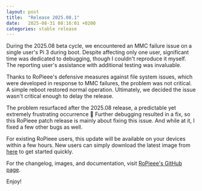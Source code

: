 ```yaml
---
layout: post
title:  "Release 2025.08.1"
date:   2025-08-31 08:16:01 +0200
categories: stable release
---
```


During the 2025.08 beta cycle, we encountered an MMC failure issue on a single user's Pi 3 during boot. Despite affecting only one user, significant time was dedicated to debugging, though I couldn't reproduce it myself. The reporting user's assistance with additional testing was invaluable. 

Thanks to RoPieee's defensive measures against file system issues, which were developed in response to MMC failures, the problem was not critical. A simple reboot restored normal operation. Ultimately, we decided the issue wasn't critical enough to delay the release.

The problem resurfaced after the 2025.08 release, a predictable yet extremely frustrating occurrence 🙂 Further debugging resulted in a fix, so this RoPieee patch release is mainly about fixing this issue. And while at it, I fixed a few other bugs as well.

For existing RoPieee users, this update will be available on your devices within a few hours. New users can simply download the latest image from [here](https://github.com/RoPieee/RoPieee/blob/main/docs/releases/2025_08_1.md) to get started quickly.

For the changelog, images, and documentation, visit [RoPieee's GitHub page](https://github.com/RoPieee/RoPieee).

Enjoy!
